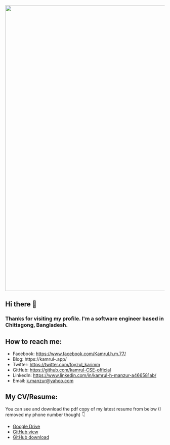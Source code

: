 <div align="center">
  <img src="https://i.ibb.co/3NQrmwP/linkdin-cover.jpg" align="center" height="" width="900" />
</div>

## Hi there 👋
### Thanks for visiting my profile. I'm a software engineer based in Chittagong, Bangladesh.

## How to reach me:
- Facebook: https://www.facebook.com/Kamrul.h.m.77/
- Blog: https://kamrul-.app/
- Twitter: https://twitter.com/foyzul_karimm
- GitHub: https://github.com/kamrul-CSE-official
- LinkedIn: https://www.linkedin.com/in/kamrul-h-manzur-a466581ab/
- Email: k.manzur@yahoo.com

## My CV/Resume:

You can see and download the pdf copy of my latest resume from below (I removed my phone number though) 👇

- [Google Drive](https://drive.google.com/file/d/16J-NpmX1Z3vLbUs9RSudjTmNx8YNQYdt/view?usp=sharing)
- [GitHub view](https://github.com/foyzulkarim/foyzulkarim/blob/master/Resume-Foyzul-Karimm.pdf)
- [GitHub download](https://raw.githubusercontent.com/foyzulkarim/foyzulkarim/master/Resume-Foyzul-Karimm.pdf)



<!--
**foyzulkarim/foyzulkarim** is a ✨ _special_ ✨ repository because its `README.md` (this file) appears on your GitHub profile.

Here are some ideas to get you started:

- 🔭 I’m currently working on ...
- 🌱 I’m currently learning ...
- 👯 I’m looking to collaborate on ...
- 🤔 I’m looking for help with ...
- 💬 Ask me about ...
- 📫 How to reach me: ...
- 😄 Pronouns: ...
- ⚡ Fun fact: ...
-->


